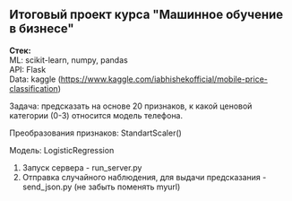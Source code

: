 ## Итоговый проект курса "Машинное обучение в бизнесе"

<b>Стек:</b><br>
ML: scikit-learn, numpy, pandas<br>
API: Flask <br>
Data: kaggle (https://www.kaggle.com/iabhishekofficial/mobile-price-classification) <br>

Задача: предсказать на основе 20 признаков, к какой ценовой категории (0-3) относится модель телефона. <br>

Преобразования признаков: StandartScaler()

Модель: LogisticRegression

1. Запуск сервера - run_server.py
2. Отправка случайного наблюдения, для выдачи предсказания - send_json.py (не забыть поменять myurl)
